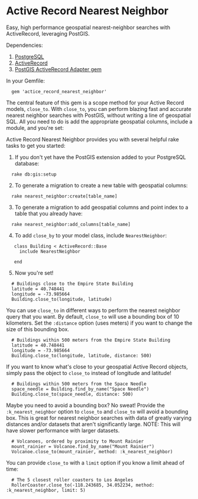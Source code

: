 # Active Record Nearest Neighbor

Easy, high performance geospatial nearest-neighbor searches with ActiveRecord, leveraging PostGIS.

Dependencies:
1. [PostgreSQL](http://www.postgresql.org/)
2. [ActiveRecord](https://github.com/rails/rails/tree/master/activerecord)
3. [PostGIS ActiveRecord Adapter gem](https://github.com/rgeo/activerecord-postgis-adapter) 

In your Gemfile:

```
  gem 'actice_record_nearest_neighbor'
```

The central feature of this gem is a scope method for your Active Record models, `close_to`. With `close_to`, you can perform blazing fast and accurate nearest neighbor searches with PostGIS, without writing a line of geospatial SQL. All you need to do is add the appropriate geospatial columns, include a module, and you're set:

Active Record Nearest Neighbor provides you with several helpful rake tasks to get you started:

1. If you don't yet have the PostGIS extension added to your PostgreSQL database:

  ```
    rake db:gis:setup
  ```
2. To generate a migration to create a new table with geospatial columns:
  ```
    rake nearest_neighbor:create[table_name]
  ```
3. To generate a migration to add geospatial columns and point index to a table that you already have:

  ```
    rake nearest_neighbor:add_columns[table_name]
  ```
4. To add `close_by` to your model class, include `NearestNeighbor`:
  ```
     class Building < ActiveRecord::Base
       include NearestNeighbor

     end
  ```
5. Now you're set!
  ```
    # Buildings close to the Empire State Building
    latitude = 40.748441
    longitude = -73.985664
    Building.close_to(longitude, latitude)
  ```
You can use `close_to` in different ways to perform the nearest neighbor query that you want. By default, `close_to` will use a bounding box of 10 kilometers. Set the `:distance` option (uses meters) if you want to change the size of this bounding box.

  ```
    # Buildings within 500 meters from the Empire State Building
    latitude = 40.748441
    longitude = -73.985664
    Building.close_to(longitude, latitude, distance: 500)
  ```
If you want to know what's close to your geospatial Active Record objects, simply pass the object to `close_to` instead of longitude and latitude!
  ```
    # Buildings within 500 meters from the Space Needle 
    space_needle = Building.find_by_name("Space Needle")
    Building.close_to(space_needle, distance: 500)
  ```
Maybe you need to avoid a bounding box? No sweat! Provide the `:k_nearest_neighbor` option to `close_to` and `close_to` will avoid a bounding box. This is great for nearest neighbor searches with data of greatly varying distances and/or datasets that aren't significantly large. NOTE: This will have slower performance with larger datasets.
  ```
    # Volcanoes, ordered by proximity to Mount Rainier 
    mount_rainier = Volcanoe.find_by_name("Mount Rainier")
    Volcanoe.close_to(mount_rainier, method: :k_nearest_neighbor)
  ```
You can provide `close_to` with a `limit` option if you know a limit ahead of time:
  ```
    # The 5 closest roller coasters to Los Angeles 
    RollerCoaster.close_to(-118.243685, 34.052234, method: :k_nearest_neighbor, limit: 5)
  ```


